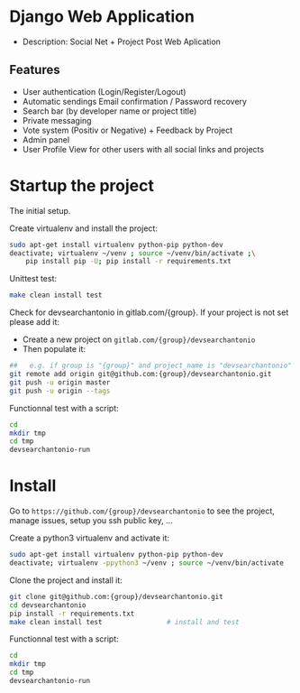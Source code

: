 # Django Web Application
- Description: Social Net + Project Post Web Aplication

## Features
- User authentication (Login/Register/Logout)
- Automatic sendings Email confirmation / Password recovery
- Search bar (by developer name or project title)
- Private messaging
- Vote system (Positiv or Negative) + Feedback by Project
- Admin panel
- User Profile View for other users with all social links and projects

# Startup the project

The initial setup.

Create virtualenv and install the project:
```bash
sudo apt-get install virtualenv python-pip python-dev
deactivate; virtualenv ~/venv ; source ~/venv/bin/activate ;\
    pip install pip -U; pip install -r requirements.txt
```

Unittest test:
```bash
make clean install test
```

Check for devsearchantonio in gitlab.com/{group}.
If your project is not set please add it:

- Create a new project on `gitlab.com/{group}/devsearchantonio`
- Then populate it:

```bash
##   e.g. if group is "{group}" and project_name is "devsearchantonio"
git remote add origin git@github.com:{group}/devsearchantonio.git
git push -u origin master
git push -u origin --tags
```

Functionnal test with a script:

```bash
cd
mkdir tmp
cd tmp
devsearchantonio-run
```

# Install

Go to `https://github.com/{group}/devsearchantonio` to see the project, manage issues,
setup you ssh public key, ...

Create a python3 virtualenv and activate it:

```bash
sudo apt-get install virtualenv python-pip python-dev
deactivate; virtualenv -ppython3 ~/venv ; source ~/venv/bin/activate
```

Clone the project and install it:

```bash
git clone git@github.com:{group}/devsearchantonio.git
cd devsearchantonio
pip install -r requirements.txt
make clean install test                # install and test
```
Functionnal test with a script:

```bash
cd
mkdir tmp
cd tmp
devsearchantonio-run
```
